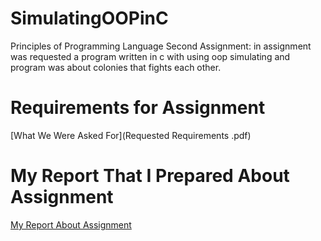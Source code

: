 # SimulatingOOPinC
Principles of Programming Language Second Assignment: in assignment was requested a program written in c with using oop simulating and program was about colonies that fights each other.

# Requirements for Assignment
[What We Were Asked For](Requested Requirements .pdf)

# My Report That I Prepared About Assignment
[My Report About Assignment](Report.pdf)

